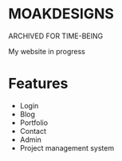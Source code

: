MOAKDESIGNS
===========
ARCHIVED FOR TIME-BEING


My website in progress

Features
========
 - Login
 - Blog
 - Portfolio
 - Contact
 - Admin
 - Project management system
